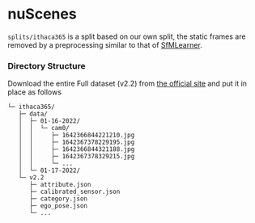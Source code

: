 # nuScenes
 `splits/ithaca365` is a split based on our own split, the static frames are removed by a preprocessing similar to that of [SfMLearner](https://github.com/tinghuiz/SfMLearner).

### Directory Structure
Download the entire Full dataset (v2.2) from [the official site](https://ithaca365.mae.cornell.edu/) and put it in place as follows

```
└─ ithaca365/
   ├─ data/
   │  ├─ 01-16-2022/
   │  │  └─ cam0/
   │  │     ├─ 1642366844221210.jpg
   │  │     ├─ 1642367378229195.jpg
   │  │     ├─ 1642366844321188.jpg
   │  │     ├─ 1642367378329215.jpg
   │  │     └─ ...
   │  └─ 01-17-2022/
   └─ v2.2
      ├─ attribute.json
      ├─ calibrated_sensor.json
      ├─ category.json
      ├─ ego_pose.json
      └─ ...
```
